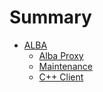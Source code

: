 # Summary

* [ALBA](docs/README.md)
    * [Alba Proxy](docs/albaproxy.md)
    * [Maintenance](docs/maintenance.md)
    * [C++ Client](docs/client.md)
